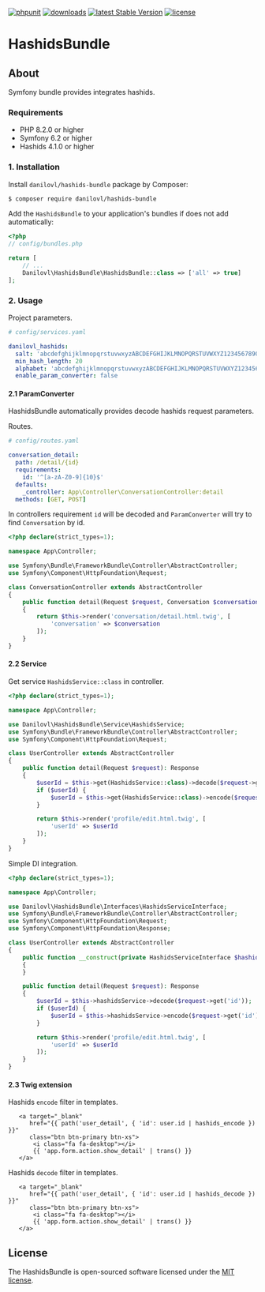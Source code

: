 [![phpunit](https://github.com/danilovl/hashids-bundle/actions/workflows/phpunit.yml/badge.svg)](https://github.com/danilovl/hashids-bundle/actions/workflows/phpunit.yml)
[![downloads](https://img.shields.io/packagist/dt/danilovl/hashids-bundle)](https://packagist.org/packages/danilovl/hashids-bundle)
[![latest Stable Version](https://img.shields.io/packagist/v/danilovl/hashids-bundle)](https://packagist.org/packages/danilovl/hashids-bundle)
[![license](https://img.shields.io/packagist/l/danilovl/hashids-bundle)](https://packagist.org/packages/danilovl/hashids-bundle)

# HashidsBundle #

## About ##

Symfony bundle provides integrates hashids.

### Requirements

* PHP 8.2.0 or higher
* Symfony 6.2 or higher
* Hashids 4.1.0 or higher

### 1. Installation

Install `danilovl/hashids-bundle` package by Composer:

``` bash
$ composer require danilovl/hashids-bundle
```

Add the `HashidsBundle` to your application's bundles if does not add automatically:

``` php
<?php
// config/bundles.php

return [
    // ...
    Danilovl\HashidsBundle\HashidsBundle::class => ['all' => true]
];
```

### 2. Usage

Project parameters.

```yaml
# config/services.yaml

danilovl_hashids:
  salt: 'abcdefghijklmnopqrstuvwxyzABCDEFGHIJKLMNOPQRSTUVWXYZ1234567890'
  min_hash_length: 20
  alphabet: 'abcdefghijklmnopqrstuvwxyzABCDEFGHIJKLMNOPQRSTUVWXYZ1234567890'
  enable_param_converter: false 
```


#### 2.1 ParamConverter

HashidsBundle automatically provides decode hashids request parameters.

Routes.

```yaml
# config/routes.yaml

conversation_detail:
  path: /detail/{id}
  requirements:
    id: '^[a-zA-Z0-9]{10}$'
  defaults:
    _controller: App\Controller\ConversationController:detail
  methods: [GET, POST]
```

In controllers requirement `id` will be decoded and `ParamConverter` will try to find `Conversation` by id.

```php
<?php declare(strict_types=1);

namespace App\Controller;

use Symfony\Bundle\FrameworkBundle\Controller\AbstractController;
use Symfony\Component\HttpFoundation\Request;

class ConversationController extends AbstractController
{
    public function detail(Request $request, Conversation $conversation): Response
    {
        return $this->render('conversation/detail.html.twig', [
            'conversation' => $conversation
        ]);
    }
}
```

#### 2.2 Service

Get service `HashidsService::class` in controller.

```php
<?php declare(strict_types=1);

namespace App\Controller;

use Danilovl\HashidsBundle\Service\HashidsService;
use Symfony\Bundle\FrameworkBundle\Controller\AbstractController;
use Symfony\Component\HttpFoundation\Request;

class UserController extends AbstractController
{
    public function detail(Request $request): Response
    {
        $userId = $this->get(HashidsService::class)->decode($request->get('id'));
        if ($userId) {
            $userId = $this->get(HashidsService::class)->encode($request->get('id'));
        }

        return $this->render('profile/edit.html.twig', [
            'userId' => $userId
        ]);
    }
}
```

Simple DI integration.

```php
<?php declare(strict_types=1);

namespace App\Controller;

use Danilovl\HashidsBundle\Interfaces\HashidsServiceInterface;
use Symfony\Bundle\FrameworkBundle\Controller\AbstractController;
use Symfony\Component\HttpFoundation\Request;
use Symfony\Component\HttpFoundation\Response;

class UserController extends AbstractController
{
    public function __construct(private HashidsServiceInterface $hashidsService)
    {
    }

    public function detail(Request $request): Response
    {
        $userId = $this->hashidsService->decode($request->get('id'));
        if ($userId) {
            $userId = $this->hashidsService->encode($request->get('id'));
        }

        return $this->render('profile/edit.html.twig', [
            'userId' => $userId
        ]);
    }
}
```

#### 2.3 Twig extension

Hashids `encode` filter in templates.

```twig
   <a target="_blank"
      href="{{ path('user_detail', { 'id': user.id | hashids_encode }) }}"
      class="btn btn-primary btn-xs">
       <i class="fa fa-desktop"></i>
       {{ 'app.form.action.show_detail' | trans() }}
   </a>
```

Hashids `decode` filter in templates.

```twig
   <a target="_blank"
      href="{{ path('user_detail', { 'id': user.id | hashids_decode }) }}"
      class="btn btn-primary btn-xs">
       <i class="fa fa-desktop"></i>
       {{ 'app.form.action.show_detail' | trans() }}
   </a>
```

## License

The HashidsBundle is open-sourced software licensed under the [MIT license](https://opensource.org/licenses/MIT).
